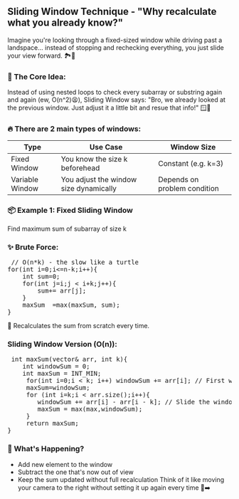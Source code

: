 ## Sliding Window Technique - "Why recalculate what you already know?"
Imagine you're looking through a fixed-sized window while driving past a landspace... instead of stopping and rechecking everything, you just slide your view forward. 🏞️🚗

### 🧠 The Core Idea:
Instead of using nested loops to check every subarray or substring again and again (ew, O(n^2)😫),
Sliding Window says:
    "Bro, we already looked at the previous window. Just adjust it a little bit and resue that info!" 🪟🧠

### 🔥 There are 2 main types of windows:
| Type | Use Case | Window Size |
| ---- | -------- | ----------- |
| Fixed Window | You know the size k beforehead | Constant (e.g. k=3) |
| Variable Window | You adjust the window size dynamically | Depends on problem condition |

### 📦 Example 1: Fixed Sliding Window
Find maximum sum of subarray of size k
### ✨ Brute Force:
<pre> // O(n*k) - the slow like a turtle
for(int i=0;i<=n-k;i++){
    int sum=0;
    for(int j=i;j < i+k;j++){
        sum+= arr[j];
    }
    maxSum  =max(maxSum, sum);
} </pre>
🤢 Recalculates the sum from scratch every time.

### Sliding Window Version (O(n)):
<pre> int maxSum(vector<int>& arr, int k){
    int windowSum = 0;
    int maxSum = INT_MIN;
     for(int i=0;i < k; i++) windowSum += arr[i]; // First window
     maxSum=windowSum;
     for (int i=k;i < arr.size();i++){
        windowSum += arr[i] - arr[i - k]; // Slide the window
        maxSum = max(max,windowSum);
     }
     return maxSum;
} </pre>

### 🧙 What's Happening?
- Add new element to the window
- Subtract the one that's now out of view
- Keep the sum updated without full recalculation
Think of it like moving your camera to the right without setting it up again every time 🎥➡️